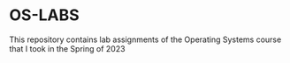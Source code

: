 # OS-LABS
This repository contains lab assignments of the Operating Systems course that I took in the Spring of 2023 
